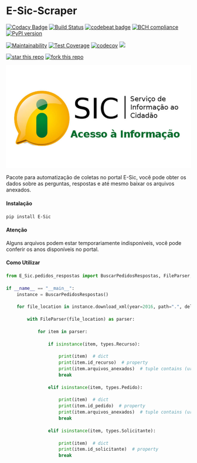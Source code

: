 # E-Sic-Scraper
[![Codacy Badge](https://api.codacy.com/project/badge/Grade/dabc133642494d4a9664e20bc96bbe12)](https://app.codacy.com/manual/rique_dev/E-Sic-Scraper?utm_source=github.com&utm_medium=referral&utm_content=riquedev/E-Sic-Scraper&utm_campaign=Badge_Grade_Dashboard)
[![Build Status](https://travis-ci.com/riquedev/E-Sic-Scraper.svg?branch=master)](https://travis-ci.com/riquedev/E-Sic-Scraper) 
[![codebeat badge](https://codebeat.co/badges/91ecff73-2df5-46c9-89c7-3f53d85c3738)](https://codebeat.co/projects/github-com-riquedev-e-sic-scraper-master)
[![BCH compliance](https://bettercodehub.com/edge/badge/riquedev/E-Sic-Scraper?branch=master)](https://bettercodehub.com/)
[![PyPI version](https://badge.fury.io/py/E-Sic.svg)](https://badge.fury.io/py/E-Sic)

[![Maintainability](https://api.codeclimate.com/v1/badges/4781fce01dd82b706b72/maintainability)](https://codeclimate.com/repos/5e4955e75cfea500c7000f8e/maintainability)
[![Test Coverage](https://api.codeclimate.com/v1/badges/4781fce01dd82b706b72/test_coverage)](https://codeclimate.com/repos/5e4955e75cfea500c7000f8e/test_coverage)
[![codecov](https://codecov.io/gh/riquedev/E-Sic-Scraper/branch/master/graph/badge.svg)](https://codecov.io/gh/riquedev/E-Sic-Scraper)
[![](https://img.shields.io/badge/python-3.6-blue.svg)](https://pypi.org/project/sanic-restful/)


[![star this repo](http://githubbadges.com/star.svg?user=riquedev&style=flat-square&repo=E-Sic-Scraper)](https://github.com/riquedev/E-Sic-Scraper)
[![fork this repo](http://githubbadges.com/fork.svg?user=riquedev&style=flat-square&repo=E-Sic-Scraper)](https://github.com/riquedev/E-Sic-Scraper/fork)

![](./images/e-sic.jpg) 


Pacote para automatização de coletas no portal E-Sic, você pode obter os dados sobre as perguntas, respostas e até mesmo baixar os arquivos anexados.

#### Instalação

`pip install E-Sic`

#### Atenção

Alguns arquivos podem estar temporariamente indisponíveis, você pode conferir os anos disponíveis no portal. 

#### Como Utilizar

```python
from E_Sic.pedidos_respostas import BuscarPedidosRespostas, FileParser, types

if __name__ == "__main__":
    instance = BuscarPedidosRespostas()
    
    for file_location in instance.download_xml(year=2016, path=".", delete_zip=True):
    
        with FileParser(file_location) as parser:

            for item in parser:

                if isinstance(item, types.Recurso):
                    
                    print(item)  # dict
                    print(item.id_recurso)  # property
                    print(item.arquivos_anexados)  # tuple contains (url, file_name)
                    break

                elif isinstance(item, types.Pedido):
                                    
                    print(item)  # dict
                    print(item.id_pedido)  # property
                    print(item.arquivos_anexados)  # tuple contains (url, file_name)
                    break

                elif isinstance(item, types.Solicitante):
                    
                    print(item)  # dict
                    print(item.id_solicitante)  # property
                    break
```